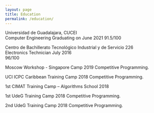 ```yaml
---
layout: page
title: Education
permalink: /education/
---
```


Universidad de Guadalajara, CUCEI  
Computer Engineering
Graduating on June 2021
91.5/100

Centro de Bachillerato Tecnológico Industrial y de Servicio 226  
Electronics Technician
July 2016  
96/100

Moscow Workshop - Singapore Camp 2019 Competitive Programming.

UCI ICPC Caribbean Training Camp 2018 Competitive Programming.

1st CIMAT Training Camp – Algorithms School 2018

1st UdeG Training Camp 2018 Competitive Programming.

2nd UdeG Training Camp 2018 Competitive Programming.
